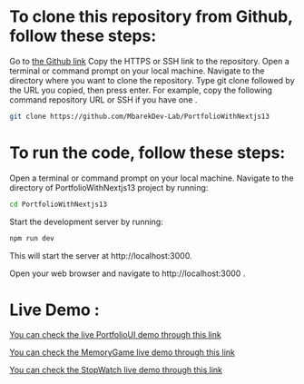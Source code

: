 # To clone this repository from Github, follow these steps:

Go to [the Github link](https://github.com/MbarekDev-Lab/PortfolioWithNextjs13) 
Copy the HTTPS or SSH link to the repository.
Open a terminal or command prompt on your local machine.
Navigate to the directory where you want to clone the repository.
Type git clone followed by the URL you copied, then press enter.
For example, copy the following command repository URL or SSH if you have one .
```bash
git clone https://github.com/MbarekDev-Lab/PortfolioWithNextjs13
```
# To run the code, follow these steps:

Open a terminal or command prompt on your local machine.
Navigate to the directory of PortfolioWithNextjs13 project by running:
```bash
cd PortfolioWithNextjs13
````
Start the development server by running:
```bash
npm run dev
```
This will start the server at http://localhost:3000.

Open your web browser and navigate to http://localhost:3000 .

# Live Demo :

[You can check the live PortfolioUI demo through this link](https://portfolio-with-nextjs13.vercel.app/)

[You can check the MemoryGame live demo  through this link](https://memorygame-orpin.vercel.app/)

[You can check the StopWatch live demo through this link](https://myfirst-reactapp-deploy.vercel.app/)



